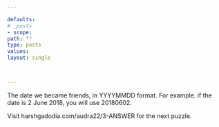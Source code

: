 ```yaml
---

defaults:
# _posts
- scope:
path: ""
type: posts
values:
layout: single



---
```


The date we became friends, in YYYYMMDD format. For example. if the date is 2 June 2018, you will use 20180602.

Visit harshgadodia.com/audra22/3-ANSWER for the next puzzle.





